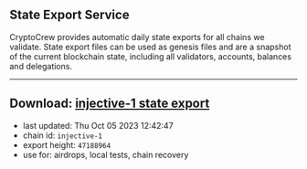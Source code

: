 ## State Export Service
CryptoCrew provides automatic daily state exports for all chains we validate. State export files can be used as genesis files and are a snapshot of the current blockchain state, including all validators, accounts, balances and delegations.

---
**Download: [injective-1 state export](https://dl.ccvalidators.com/SERVICE/injective/injective-1_export_47188964.json)**
---

- last updated: Thu Oct 05 2023 12:42:47
- chain id: `injective-1`
- export height: `47188964`
- use for: airdrops, local tests, chain recovery
